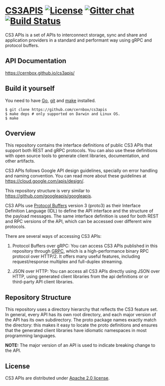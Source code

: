 # [CS3APIS](https://cernbox.github.io/cs3apis/) [![License](https://img.shields.io/badge/License-Apache%202.0-blue.svg)](https://opensource.org/licenses/Apache-2.0) [![Gitter chat](https://badges.gitter.im/cs3org/cs3apis.svg)](https://gitter.im/cs3org/cs3apis) [![Build Status](https://travis-ci.org/cernbox/cs3apis.svg?branch=master)](https://travis-ci.org/cernbox/cs3apis)



CS3 APIs is a set of APIs to interconnect storage, sync and share and application providers in a standard and performant way using gRPC and protocol buffers.

## API Documentation
https://cernbox.github.io/cs3apis/

## Build it yourself
You need to have [Go](https://golang.org/doc/install), [git](https://git-scm.com/) and [make](https://en.wikipedia.org/wiki/Make_(software)) installed.

```
$ git clone https://github.com/cernbox/cs3apis
$ make deps # only supported on Darwin and Linux OS.
$ make
```

## Overview

This repository contains the interface definitions of public
CS3 APIs that support both REST and gRPC protocols. You can also
use these definitions with open source tools to generate client
libraries, documentation, and other artifacts.

CS3 APIs follows Google API design guidelines, specially on error handling and naming convention.
You can read more about these guidelines at https://cloud.google.com/apis/design/.

This repository structure is very similar to https://github.com/googleapis/googleapis.

CS3 APIs use [Protocol Buffers](https://github.com/google/protobuf)
version 3 (proto3) as their Interface Definition Language (IDL) to
define the API interface and the structure of the payload messages. The
same interface definition is used for both REST and RPC versions of the
API, which can be accessed over different wire protocols.

There are several ways of accessing CS3 APIs:

1.  Protocol Buffers over gRPC: You can access CS3 APIs published
in this repository through [GRPC](https://github.com/grpc), which is
a high-performance binary RPC protocol over HTTP/2. It offers many
useful features, including request/response multiplex and full-duplex
streaming.

2.  JSON over HTTP: You can access all CS3 APIs directly using JSON
over HTTP, using generated client libraries from the api definitions or 
or third-party API client libraries.

## Repository Structure

This repository uses a directory hierarchy that reflects the CS3
feature set. In general, every API has its own root
directory, and each major version of the API has its own subdirectory.
The proto package names exactly match the directory: this makes it
easy to locate the proto definitions and ensures that the generated
client libraries have idiomatic namespaces in most programming
languages. 

**NOTE:** The major version of an API is used to indicate breaking
change to the API.


## License

CS3 APIs are distributed under [Apache 2.0 license](https://github.com/cs3org/cs3apis/blob/master/LICENSE).
